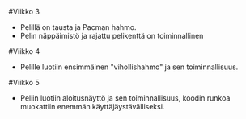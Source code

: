 #Viikko 3
- Pelillä on tausta ja Pacman hahmo.
- Pelin näppäimistö ja rajattu pelikenttä on toiminnallinen

#Viikko 4
- Pelille luotiin ensimmäinen "vihollishahmo" ja sen toiminnallisuus.

#Viikko 5
- Peliin luotiin aloitusnäyttö ja sen toiminnallisuus, koodin runkoa muokattiin enemmän käyttäjäystävälliseksi.

